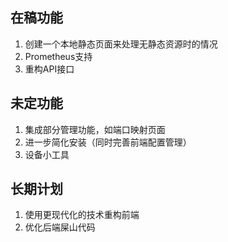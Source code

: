 ## 在稿功能

1. 创建一个本地静态页面来处理无静态资源时的情况
2. Prometheus支持
3. 重构API接口



## 未定功能

1. 集成部分管理功能，如端口映射页面
2. 进一步简化安装（同时完善前端配置管理）
3. 设备小工具



## 长期计划

1. 使用更现代化的技术重构前端
2. 优化后端屎山代码